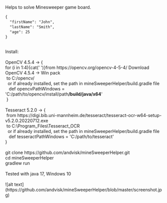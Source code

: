 Helps to solve Minesweeper game board.<br>

```
{
  "firstName": "John",
  "lastName": "Smith",
  "age": 25
}
```

<br>
Install:<br>
<br>
OpenCV 4.5.4 -> { <br>
for (i in 1:4){cat('&nbsp;')}from https://opencv.org/opencv-4-5-4/ Download OpenCV 4.5.4 -> Win pack<br>
&nbsp;to C:/opencv/ <br>
&nbsp;&nbsp;or if already installed, set the path in mineSweeperHelper/build.gradle file <br>
&nbsp;&nbsp;&nbsp;def opencvPathWindows = 'C:/path/to/opencv/install/path<strong>/build/java/x64</strong>'<br>
&nbsp;}<br>
<br>
Tesseract 5.2.0 -> {<br>
&nbsp;from https://digi.bib.uni-mannheim.de/tesseract/tesseract-ocr-w64-setup-v5.2.0.20220712.exe<br>
&nbsp;to C:\Program_Files\Tesseract_OCR<br>
&nbsp;&nbsp;or if already installed, set the path in mineSweeperHelper/build.gradle file <br>
&nbsp;&nbsp;&nbsp;def tesseractPathWindows = 'C:/path/to/tesseract'<br>
}<br>
<br>
git clone https://github.com/andvisk/mineSweeperHelper.git<br>
cd mineSweeperHelper<br>
gradlew run<br>
<br>
Tested with java 17, Windows 10<br>
<br>
![alt text](https://github.com/andvisk/mineSweeperHelper/blob/master/screenshot.jpg)

